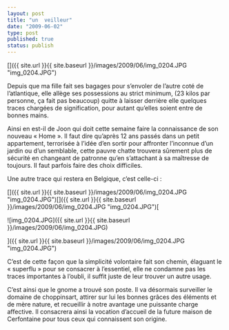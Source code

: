 ```yaml
---
layout: post
title: "un  veilleur"
date: "2009-06-02"
type: post
published: true
status: publish
---
```


[]({{ site.url }}{{ site.baseurl }}/images/2009/06/img_0204.JPG "img_0204.JPG")

Depuis que ma fille fait ses bagages pour s’envoler de l’autre coté de l’atlantique, elle allège ses possessions au strict minimum, (23 kilos par personne, ça fait pas beaucoup) quitte à laisser derrière elle quelques traces chargées de signification, pour autant qu’elles soient entre de bonnes mains.

Ainsi en est-il de Joon qui doit cette semaine faire la connaissance de son nouveau « Home ». Il faut dire qu’après 12 ans passés dans un petit appartement, terrorisée à l’idée d’en sortir pour affronter l’inconnue d’un jardin ou d’un semblable, cette pauvre chatte trouvera sûrement plus de sécurité en changeant de patronne qu’en s’attachant à sa maîtresse de toujours. Il faut parfois faire des choix difficiles.

 

Une autre trace qui restera en Belgique, c’est celle-ci :

 []({{ site.url }}{{ site.baseurl }}/images/2009/06/img_0204.JPG "img_0204.JPG")[]({{ site.url }}{{ site.baseurl }}/images/2009/06/img_0204.JPG "img_0204.JPG")[

![img_0204.JPG]({{ site.url }}{{ site.baseurl }}/images/2009/06/img_0204.JPG)

]({{ site.url }}{{ site.baseurl }}/images/2009/06/img_0204.JPG "img_0204.JPG")

C’est de cette façon que la simplicité volontaire fait son chemin, élaguant le « superflu » pour se consacrer à l’essentiel, elle ne condamne pas les traces importantes à l’oubli, il suffit juste de leur trouver un autre usage.

C’est ainsi que le gnome a trouvé son poste. Il va désormais surveiller le domaine de choppinsart, attirer sur lui les bonnes grâces des éléments et de mère nature, et recueillir à notre avantage une puissante charge affective. Il consacrera ainsi la vocation d’accueil de la future maison de Cerfontaine pour tous ceux qui connaissent son origine.
